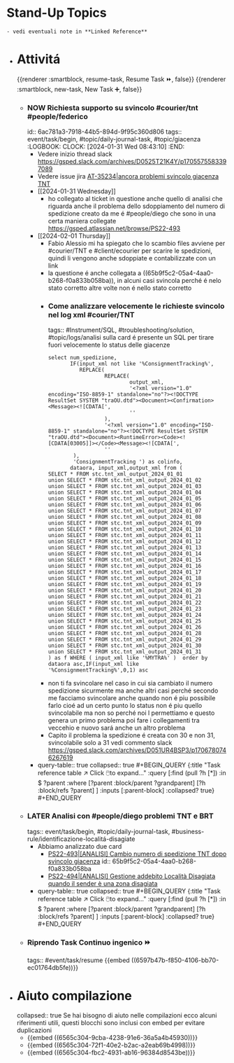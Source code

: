 # Stand-Up Topics
	- vedi eventuali note in **Linked Reference**
- # Attivitá
  {{renderer :smartblock, resume-task, Resume Task ⏩️, false}} {{renderer :smartblock, new-task, New Task ➕, false}}
	- ### NOW Richiesta supporto su svincolo #courier/tnt #people/federico
	  id:: 6ac781a3-7918-44b5-894d-9f95c360d806
	  tags:: event/task/begin, #topic/daily-journal-task, #topic/giacenza
	  :LOGBOOK:
	  CLOCK: [2024-01-31 Wed 08:43:10]
	  :END:
		- Vedere inizio thread slack https://gsped.slack.com/archives/D0525T21K4Y/p1705575583397089
		- Vedere issue jira [AT-35234|ancora problemi svincolo giacenza TNT ](https://gsped.atlassian.net/browse/AT-35234)
		- [[2024-01-31 Wednesday]]
			- ho collegato al ticket in questione anche quello di analisi che riguarda anche il problema dello sdoppiamento del numero di spedizione creato da me é #people/diego che sono in una certa maniera collegate https://gsped.atlassian.net/browse/PS22-493
		- [[2024-02-01 Thursday]]
			- Fabio Alessio mi ha spiegato che lo scambio files avviene per #courier/TNT e #client/ecourier per scarire le spedizioni, quindi li vengono anche sdoppiate e contabilizzate con un link
			- la questione é anche collegata a ((65b9f5c2-05a4-4aa0-b268-f0a833b058ba)), in alcuni casi svincola perché é nelo stato corretto altre volte non é nello stato corretto
			- ### Come analizzare velocemente le richieste svincolo nel log xml #courier/TNT 
			  tags:: #Instrument/SQL, #troubleshooting/solution, #topic/logs/analisi 
			  sulla card é presente un SQL per tirare fuori velocemente lo status delle giacenze
			  ```mysql
			  select num_spedizione,
			         IF(input_xml not like '%ConsignmentTracking%',
			            REPLACE(
			                    REPLACE(
			                            output_xml,
			                            '<?xml version="1.0" encoding="ISO-8859-1" standalone="no"?><!DOCTYPE ResultSet SYSTEM "traOU.dtd"><Document><Confirmation><Message><![CDATA[',
			                            ''
			                    ),
			                    '<?xml version="1.0" encoding="ISO-8859-1" standalone="no"?><!DOCTYPE ResultSet SYSTEM "traOU.dtd"><Document><RuntimeError><Code><![CDATA[03005]]></Code><Message><![CDATA[',
			                    ''
			          ),
			          'ConsignmentTracking ') as colinfo,
			         dataora, input_xml,output_xml from (
			  SELECT * FROM stc.tnt_xml_output_2024_01_01
			  union SELECT * FROM stc.tnt_xml_output_2024_01_02
			  union SELECT * FROM stc.tnt_xml_output_2024_01_03
			  union SELECT * FROM stc.tnt_xml_output_2024_01_04
			  union SELECT * FROM stc.tnt_xml_output_2024_01_05
			  union SELECT * FROM stc.tnt_xml_output_2024_01_06
			  union SELECT * FROM stc.tnt_xml_output_2024_01_07
			  union SELECT * FROM stc.tnt_xml_output_2024_01_08
			  union SELECT * FROM stc.tnt_xml_output_2024_01_09
			  union SELECT * FROM stc.tnt_xml_output_2024_01_10
			  union SELECT * FROM stc.tnt_xml_output_2024_01_11
			  union SELECT * FROM stc.tnt_xml_output_2024_01_12
			  union SELECT * FROM stc.tnt_xml_output_2024_01_13
			  union SELECT * FROM stc.tnt_xml_output_2024_01_14
			  union SELECT * FROM stc.tnt_xml_output_2024_01_15
			  union SELECT * FROM stc.tnt_xml_output_2024_01_16
			  union SELECT * FROM stc.tnt_xml_output_2024_01_17
			  union SELECT * FROM stc.tnt_xml_output_2024_01_18
			  union SELECT * FROM stc.tnt_xml_output_2024_01_19
			  union SELECT * FROM stc.tnt_xml_output_2024_01_20
			  union SELECT * FROM stc.tnt_xml_output_2024_01_21
			  union SELECT * FROM stc.tnt_xml_output_2024_01_22
			  union SELECT * FROM stc.tnt_xml_output_2024_01_23
			  union SELECT * FROM stc.tnt_xml_output_2024_01_24
			  union SELECT * FROM stc.tnt_xml_output_2024_01_25
			  union SELECT * FROM stc.tnt_xml_output_2024_01_26
			  union SELECT * FROM stc.tnt_xml_output_2024_01_28
			  union SELECT * FROM stc.tnt_xml_output_2024_01_29
			  union SELECT * FROM stc.tnt_xml_output_2024_01_30
			  union SELECT * FROM stc.tnt_xml_output_2024_01_31
			  ) as f WHERE ( input_xml like '%MYTRA%' )  order by dataora asc,IF(input_xml like '%ConsignmentTracking%',0,1) asc
			  ```
			- non ti fa svincolare nel caso in cui sia cambiato il numero spedizione sicurmente ma anche altri casi perché secondo me facciamo svincolare anche quando non é piu possibile farlo cioé ad un certo punto lo status non é piu quello svincolabile ma non so perché noi l permettiamo e questo genera un primo problema poi fare i collegamenti tra veccehio e nuovo sará anche un altro problema
			- Capito il problema la spedizione é creata con 30 e non 31, svincolabile solo a 31 vedi commento slack https://gsped.slack.com/archives/D051UR4BSP3/p1706780746267619
		- query-table:: true
		  collapsed:: true
		  #+BEGIN_QUERY
		  {:title "Task reference table ↗️ Click 🖱️to expand..." :query [:find (pull ?h [*])
		      :in $ ?parent
		      :where
		      [?parent :block/parent ?grandparent]
		      [?h :block/refs ?parent]
		  ]
		  :inputs [:parent-block]
		  :collapsed? true}
		  #+END_QUERY
	- ### LATER Analisi con #people/diego problemi TNT e BRT
	  tags:: event/task/begin, #topic/daily-journal-task, #business-rule/identificazione-localitá-disagiate
		- Abbiamo analizzato due card
			- [PS22-493|[ANALISI] Cambio numero di spedizione TNT dopo svincolo giacenza](https://gsped.atlassian.net/browse/PS22-493)
			  id:: 65b9f5c2-05a4-4aa0-b268-f0a833b058ba
			- [PS22-494|[ANALISI] Gestione addebito Località Disagiata quando il sender è una zona disagiata](https://gsped.atlassian.net/browse/PS22-494)
		- query-table:: true
		  collapsed:: true
		  #+BEGIN_QUERY
		  {:title "Task reference table ↗️ Click 🖱️to expand..." :query [:find (pull ?h [*])
		      :in $ ?parent
		      :where
		      [?parent :block/parent ?grandparent]
		      [?h :block/refs ?parent]
		  ]
		  :inputs [:parent-block]
		  :collapsed? true}
		  #+END_QUERY
	- ### Riprendo Task Continuo ingenico ⏩️
	  tags:: #event/task/resume
	  {{embed ((6597b47b-f850-4106-bb70-ec01764db5fe))}}
- # Aiuto compilazione
  collapsed:: true
  Se hai bisogno di aiuto nelle compilazioni ecco alcuni riferimenti utili, questi blocchi sono inclusi con embed per evitare duplicazioni
	- {{embed ((6565c304-9cba-4238-91e6-36a5a4b45930))}}
	- {{embed ((6565c304-72f1-40e2-b2ac-a2eab69b4998))}}
	- {{embed ((6565c304-fbc2-4931-ab16-96384d8543be))}}